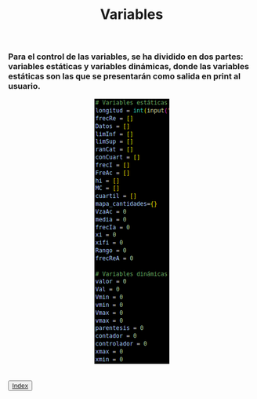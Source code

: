 <center>
<h1>Variables</h1>
</center>
<br>
<h3>Para el control de las variables, se ha dividido en dos partes: variables estáticas y variables dinámicas, donde las variables estáticas son las que se presentarán como salida en print al usuario.</h3>
<center>

![IMAGEN](/IMAGENES/VARIABLES.png)

</center>
<br>
<button><a href='./README.md'>Index</a></button>